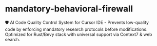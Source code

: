 # mandatory-behavioral-firewall
🛡️ AI Code Quality Control System for Cursor IDE - Prevents low-quality code by enforcing mandatory research protocols before modifications. Optimized for Rust/Bevy stack with universal support via Context7 &amp; web search.
